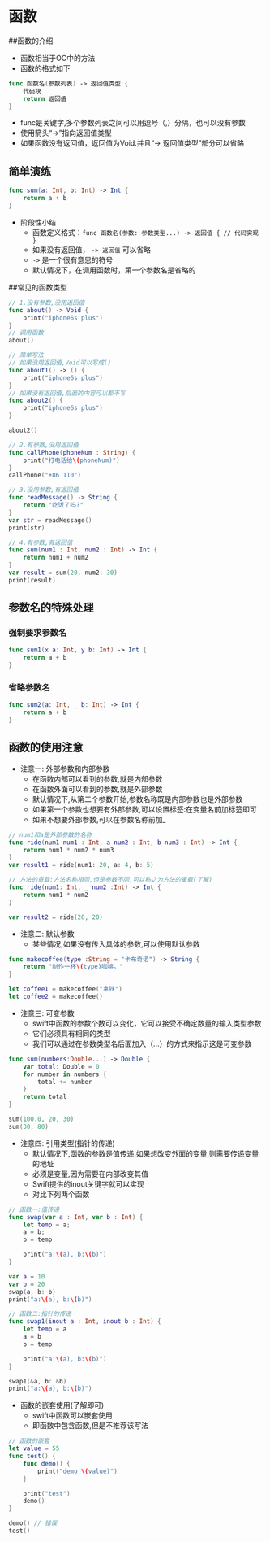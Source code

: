 # 函数
##函数的介绍

- 函数相当于OC中的方法
- 函数的格式如下

```swift
func 函数名(参数列表) -> 返回值类型 {
    代码块
    return 返回值
}
```
- func是关键字,多个参数列表之间可以用逗号（,）分隔，也可以没有参数
- 使用箭头“->”指向返回值类型
- 如果函数没有返回值，返回值为Void.并且“-> 返回值类型”部分可以省略

## 简单演练

```swift
func sum(a: Int, b: Int) -> Int {
    return a + b
}
```

* 阶段性小结
    * 函数定义格式：`func 函数名(参数: 参数类型...) -> 返回值 { // 代码实现 }`
    * 如果没有返回值， `-> 返回值` 可以省略
    * `->` 是一个很有意思的符号
    * 默认情况下，在调用函数时，第一个参数名是省略的

##常见的函数类型
```swift
// 1.没有参数,没用返回值
func about() -> Void {
    print("iphone6s plus")
}
// 调用函数
about()

// 简单写法
// 如果没用返回值,Void可以写成()
func about1() -> () {
    print("iphone6s plus")
}
// 如果没有返回值,后面的内容可以都不写
func about2() {
    print("iphone6s plus")
}

about2()

// 2.有参数,没用返回值
func callPhone(phoneNum : String) {
    print("打电话给\(phoneNum)")
}
callPhone("+86 110")

// 3.没用参数,有返回值
func readMessage() -> String {
    return "吃饭了吗?"
}
var str = readMessage()
print(str)

// 4.有参数,有返回值
func sum(num1 : Int, num2 : Int) -> Int {
    return num1 + num2
}
var result = sum(20, num2: 30)
print(result)
```
## 参数名的特殊处理

### 强制要求参数名

```swift
func sum1(x a: Int, y b: Int) -> Int {
    return a + b
}
```

### 省略参数名

```swift
func sum2(a: Int, _ b: Int) -> Int {
    return a + b
}
```

## 函数的使用注意

- 注意一: 外部参数和内部参数
  - 在函数内部可以看到的参数,就是内部参数
  - 在函数外面可以看到的参数,就是外部参数
  - 默认情况下,从第二个参数开始,参数名称既是内部参数也是外部参数
  - 如果第一个参数也想要有外部参数,可以设置标签:在变量名前加标签即可
  - 如果不想要外部参数,可以在参数名称前加_

```swift
// num1和a是外部参数的名称
func ride(num1 num1 : Int, a num2 : Int, b num3 : Int) -> Int {
    return num1 * num2 * num3
}
var result1 = ride(num1: 20, a: 4, b: 5)

// 方法的重载:方法名称相同,但是参数不同,可以称之为方法的重载(了解)
func ride(num1: Int, _ num2 :Int) -> Int {
    return num1 * num2
}

var result2 = ride(20, 20)
```
- 注意二: 默认参数
  - 某些情况,如果没有传入具体的参数,可以使用默认参数
```swift
func makecoffee(type :String = "卡布奇诺") -> String {
    return "制作一杯\(type)咖啡。"
}

let coffee1 = makecoffee("拿铁")
let coffee2 = makecoffee()

```
- 注意三: 可变参数
  - swift中函数的参数个数可以变化，它可以接受不确定数量的输入类型参数
  - 它们必须具有相同的类型
  - 我们可以通过在参数类型名后面加入（...）的方式来指示这是可变参数

```swift
func sum(numbers:Double...) -> Double {
    var total: Double = 0
    for number in numbers {
        total += number
    }
    return total
}

sum(100.0, 20, 30)
sum(30, 80)
```
- 注意四: 引用类型(指针的传递)
  - 默认情况下,函数的参数是值传递.如果想改变外面的变量,则需要传递变量的地址
  - 必须是变量,因为需要在内部改变其值
  - Swift提供的inout关键字就可以实现
  - 对比下列两个函数

```swift
// 函数一:值传递
func swap(var a : Int, var b : Int) {
    let temp = a;
    a = b;
    b = temp

    print("a:\(a), b:\(b)")
}

var a = 10
var b = 20
swap(a, b: b)
print("a:\(a), b:\(b)")

// 函数二:指针的传递
func swap1(inout a : Int, inout b : Int) {
    let temp = a
    a = b
    b = temp

    print("a:\(a), b:\(b)")
}

swap1(&a, b: &b)
print("a:\(a), b:\(b)")
```
- 函数的嵌套使用(了解即可)
  - swift中函数可以嵌套使用
  - 即函数中包含函数,但是不推荐该写法

```swift
// 函数的嵌套
let value = 55
func test() {
    func demo() {
        print("demo \(value)")
    }

    print("test")
    demo()
}

demo() // 错误
test()

```